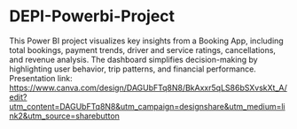 # DEPI-Powerbi-Project
This Power BI project visualizes key insights from a Booking App, including total bookings, payment trends, driver and service ratings, cancellations, and revenue analysis. The dashboard simplifies decision-making by highlighting user behavior, trip patterns, and financial performance.
Presentation link: https://www.canva.com/design/DAGUbFTq8N8/BkAxxr5qLS86bSXvskXt_A/edit?utm_content=DAGUbFTq8N8&utm_campaign=designshare&utm_medium=link2&utm_source=sharebutton
